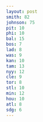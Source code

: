 ```yaml
---
layout: post
smith: 82
johnson: 75
pit: 10
phi: 10
bal: 15
bos: 7
lad: 8
was: 9
kan: 10
tam: 13
nyy: 12
cle: 9
tor: 8
stl: 10
min: 12
hou: 10
atl: 8
sdg: 6
---
```

